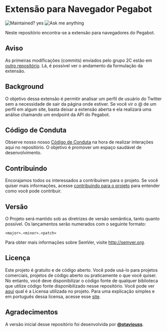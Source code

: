 # Extensão para Navegador Pegabot

![Maintained? yes](https://img.shields.io/badge/Maintained%3F-yes-green.svg)
![Ask me anything](https://img.shields.io/badge/Ask%20me-anything-1abc9c.svg)

Neste repositório encontra-se a extensão para navegadores do Pegabot.

## Aviso
As primeiras modificações (commits) enviados pelo grupo 2C estão em [outro repositório](https://github.com/edujpmouta/challenge). Lá, é possível ver o andamento da formulação da extensão. 

## Background

O objetivo dessa extensão é permitir analisar um perfil de usuário do Twitter sem a necessidade de sair da página onde estiver. Se você vir o @ de um perfil em algum site, basta deixar a extensão aberta e ela realizará uma análise chamando um endpoint da API do Pegabot.

## Código de Conduta

Observe nosso nosso [Código de Conduta](./CODE_OF_CONDUCT.md) na hora de realizar interações aqui no repositório. O objetivo é promover um espaço saudável de desenvolvimento.

## Contribuindo

Encorajamos todos os interessados a contribuírem para o projeto. Se você quiser mais informações, acesse [contribuindo para o projeto](/CONTRIBUTING.md) para entender como você pode contribuir.

## Versão

O Projeto será mantido sob as diretrizes de versão semântica, tanto quanto possível. Os lançamentos serão numerados com o seguinte formato:

`<major>.<minor>.<patch>`

Para obter mais informações sobre SemVer, visite http://semver.org.

## Licença

Este projeto é gratuito e de código aberto. Você pode usá-lo para projetos comerciais, projetos de código aberto ou praticamente o que você quiser. No entanto, você deve disponibilizar o código fonte de qualquer biblioteca que utilize código fonte disponibilizado nesse repositório. Você pode ver [aqui](/LICENSE) qual é a Licensa utilizada no projeto. Para uma explicação simples e em português dessa licensa, acesse esse [site](http://escolhaumalicenca.com.br/licencas/lgpl-v3/#).


## Agradecimentos

A versão inicial desse repositório foi desenvolvida por **[@otaviouss](https://github.com/otaviouss)**.



